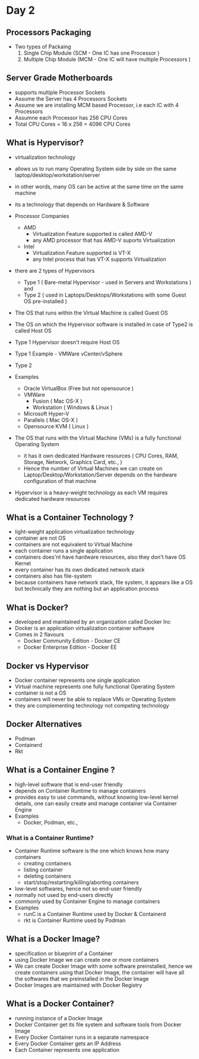 # Day 2

## Processors Packaging
- Two types of Packaing
  1. Single Chip Module (SCM - One IC has one Processor )
  2. Multiple Chip Module (MCM - One IC will have multiple Processors ) 

## Server Grade Motherboards
- supports multiple Processor Sockets
- Assume the Server has 4 Processors Sockets
- Assume we are installing MCM based Processor, i.e each IC with 4 Processors
- Assumne each Processor has 256 CPU Cores
- Total CPU Cores = 16 x 256 = 4096 CPU Cores
  
## What is Hypervisor?
- virtualization technology
- allows us to run many Operating System side by side on the same laptop/desktop/workstation/server
- in other words, many OS can be active at the same time on the same machine
- its a technology that depends on Hardware & Software
- Processor Companies
  - AMD
    - Virtualization Feature supported is called AMD-V
    - any AMD processor that has AMD-V suports Virtualization
  - Intel
    - Virtualization Feature supported is VT-X
    - any Intel process that has VT-X supports Virtualization
- there are 2 types of Hypervisors
  - Type 1 ( Bare-metal Hypervisor - used in Servers and Workstations ) and
  - Type 2 ( used in Laptops/Desktops/Workstations with some Guest OS pre-installed )

- The OS that runs within the Virtual Machine is called Guest OS
- The OS on which the Hypervisor software is installed in case of Type2 is called Host OS
- Type 1 Hypervisor doesn't require Host OS
- Type 1
  Example - VMWare vCenter/vSphere
- Type 2
- Examples
  - Oracle VirtualBox (Free but not opensource )
  - VMWare
    - Fusion ( Mac OS-X )
    - Workstation ( Windows & Linux )
  - Microsoft Hyper-V
  - Parallels ( Mac OS-X )
  - Opensource KVM ( Linux )
- The OS that runs with the Virtual Machine (VMs) is a fully functional Operating System
  - it has it own dedicated Hardware resources ( CPU Cores, RAM, Storage, Network, Graphics Card, etc., )
  - Hence the number of Virtual Machines we can create on Laptop/Desktop/Workstation/Server depends on the hardware configuration of that machine
- Hypervisor is a heavy-weight technology as each VM requires dedicated hardware resources

## What is a Container Technology ?
- light-weight application virtualization technology
- container are not OS
- containers are not equivalent to Virtual Machine
- each container runs a single application
- containers does'nt have hardware resources, also they don't have OS Kernel
- every container has its own dedicated network stack
- containers also has file-system
- because containers have network stack, file system, it appears like a OS but technically they are nothing but an application process

## What is Docker?
- developed and maintained by an organization called Docker Inc
- Docker is an application virtualization container software
- Comes in 2 flavours
  - Docker Community Edition - Docker CE
  - Docker Enterprise Edition - Docker EE

## Docker vs Hypervisor
- Docker container represents one single application
- Virtual machine represents one fully functional Operating System
- container is not a OS
- containers will never be able to replace VMs or Operating System
- they are complementing technology not competing technology

## Docker Alternatives
- Podman
- Containerd
- Rkt

## What is a Container Engine ?
- high-level software that is end-user friendly
- depends on Container Runtime to manage containers
- provides easy to use commands, without knowing low-level kernel details, one can easily create and manage container via Container Engine
- Examples
  - Docker, Podman, etc.,

### What is a Container Runtime?
- Container Runtime software is the one which knows how many containers
  - creating containers
  - listing container
  - deleting containers
  - start/stop/restarting/killing/aborting containers
- low-level softwares, hence not so end-user friendly
- normally not used by end-users directly
- commonly used by Container Engine to manage containers
- Examples
  - runC is a Container Runtime used by Docker & Containerd
  - rkt is Container Runtime used by Podman

## What is a Docker Image?
- specification or blueprint of a Container
- using Docker Image we can create one or more containers
- We can create Docker Image with some software preinstalled, hence we create containers using that Docker Image, the container will have all the softwares that we preinstalled in the Docker Image
- Docker Images are maintained with Docker Registry

## What is a Docker Container?
- running instance of a Docker Image
- Docker Container get its file system and software tools from Docker Image
- Every Docker Container runs in a separate namespace
- Every Docker Container gets an IP Address
- Each Container represents one application
